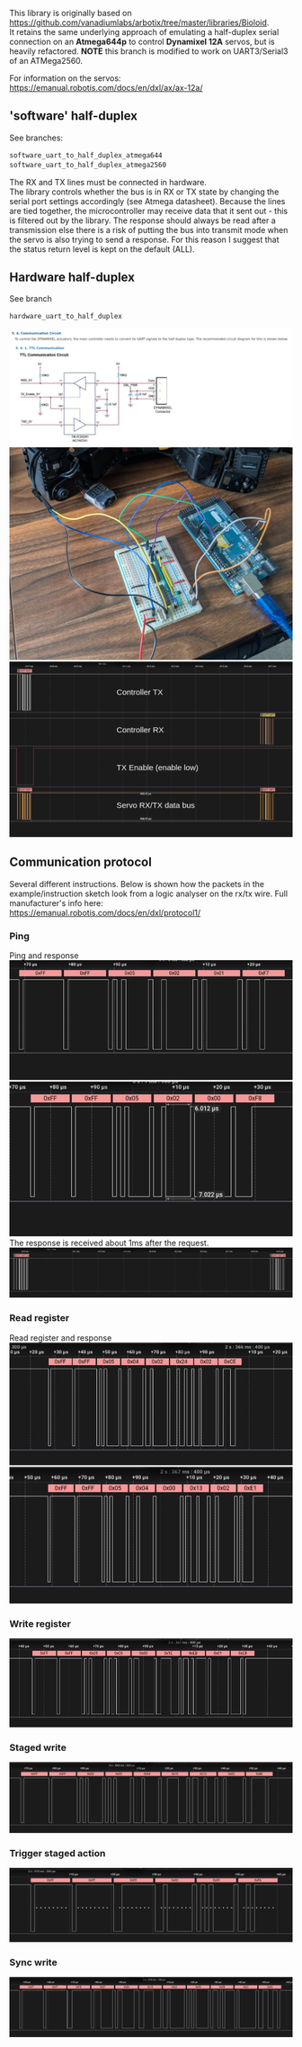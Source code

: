 This library is originally based on https://github.com/vanadiumlabs/arbotix/tree/master/libraries/Bioloid.  
It retains the same underlying approach of emulating a half-duplex serial connection on an **Atmega644p** to control **Dynamixel 12A** servos, but is heavily refactored.
**NOTE** this branch is modified to work on UART3/Serial3 of an ATMega2560.

For information on the servos:
https://emanual.robotis.com/docs/en/dxl/ax/ax-12a/

## 'software' half-duplex
See branches:  
```sh
software_uart_to_half_duplex_atmega644
software_uart_to_half_duplex_atmega2560
```

The RX and TX lines must be connected in hardware.  
The library controls whether the bus is in RX or TX state by changing the serial port settings accordingly (see Atmega datasheet). Because the lines are tied together, the microcontroller may receive data that it sent out - this is filtered out by the library. 
The response should always be read after a transmission else there is a risk of putting the bus into transmit mode when the servo is also trying to send a response. For this reason I suggest that the status return level is kept on the default (ALL).

## Hardware half-duplex
See branch  
```sh
hardware_uart_to_half_duplex
```
![half_duplex_wiring](docs/hardware_half_duplex.png)  
![half_duplex_wiring_example](docs/hardware_half_duplex_example.jpg)  
![hardware_half_duplex_lines](docs/hardware_uart_to_halfduplex.png)  


## Communication protocol
Several different instructions. Below is shown how the packets in the example/instruction sketch look from a logic analyser on the rx/tx wire.
Full manufacturer's info here: https://emanual.robotis.com/docs/en/dxl/protocol1/

### Ping
Ping and response  
![ping](docs/ping.png) 
![response](docs/ping_response.png)  
The response is received about 1ms after the request.
![ping_and_response](docs/ping_and_response.png)  

### Read register
Read register and response  
![read_reg](docs/read_reg.png) 
![read_reg_response](docs/read_reg_response.png)

### Write register
![write_reg](docs/write_reg.png)  

### Staged write
![response](docs/staged_write.png)  

### Trigger staged action
![response](docs/trigger_staged.png)  

### Sync write
![response](docs/sync_write.png)  

